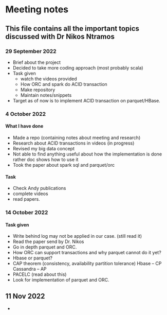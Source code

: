 # Meeting notes

## This file contains all the important topics discussed with Dr Nikos Ntramos

### 29 September 2022
- Brief about the project
- Decided to take more coding approach (most probably scala)
- Task given
    - watch the videos provided
    - How ORC and spark do ACID transaction
    - Make repository
    - Maintain notes/snippets
- Target as of now is to implement ACID transaction on parquet/HBase.

### 4 October 2022

#### What I have done
- Made a repo (containing notes about meeting and research)
- Research about ACID transactions in videos (in progress)
- Revised my big data concept
- Not able to find anything useful about how the implementation is done rather doc shows how to use it
- Took the paper about spark sql and parquet/orc

#### Task
- Check Andy publications
- complete videos 
- read papers.

### 14 October 2022

#### Task given
- Write behind log may not be applied in our case. (still read it)
- Read the paper send by Dr. Nikos
- Go in depth parquet and ORC.
- How ORC can support transactions and why parquet cannot do it yet?
- Hbase or parquet?
- CAP theorem (consistency, availability partition tolerance) Hbase – CP Cassandra – AP
- PACELC (read about this)  
- Look for implementation of parquet and ORC.


## 11 Nov 2022
- 